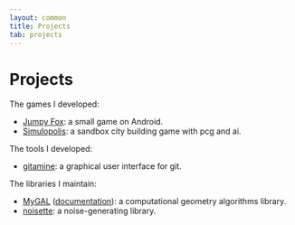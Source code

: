 ```yaml
---
layout: common
title: Projects
tab: projects
---
```

# Projects

The games I developed:

* [Jumpy Fox](https://play.google.com/store/apps/details?id=com.PierreVigier.JumpyFox): a small game on Android.
* [Simulopolis](https://pvigier.itch.io/simulopolis): a sandbox city building game with pcg and ai.

The tools I developed:

* [gitamine](https://github.com/pvigier/gitamine): a graphical user interface for git.

The libraries I maintain:

* [MyGAL](https://github.com/pvigier/MyGAL) ([documentation](/docs/mygal/)): a computational geometry algorithms library.
* [noisette](https://github.com/pvigier/noisette): a noise-generating library. 
